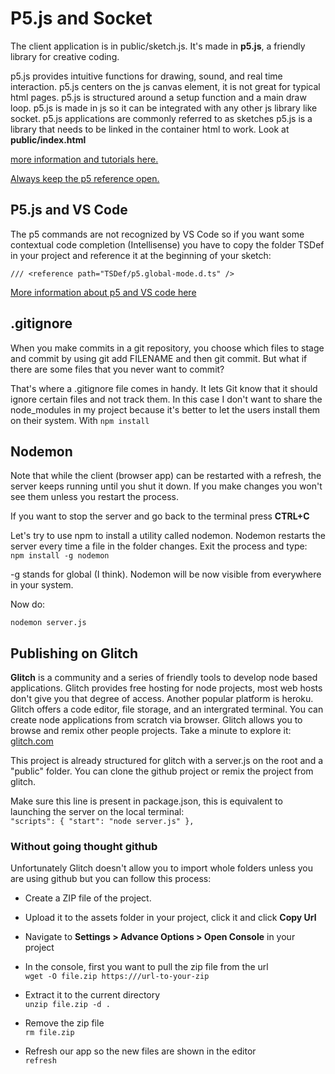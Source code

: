 # P5.js and Socket

The client application is in public/sketch.js.
It's made in **p5.js**, a friendly library for creative coding.

p5.js provides intuitive functions for drawing, sound, and real time interaction.
p5.js centers on the js canvas element, it is not great for typical html pages.
p5.js is structured around a setup function and a main draw loop.
p5.js is made in js so it can be integrated with any other js library like socket.
p5.js applications are commonly referred to as sketches
p5.js is a library that needs to be linked in the container html to work. Look at **public/index.html**

[more information and tutorials here.](https://p5js.org/)

[Always keep the p5 reference open.](https://p5js.org/reference/)

## P5.js and VS Code

The p5 commands are not recognized by VS Code so if you want some contextual code completion (Intellisense) you have to copy the folder TSDef in your project and reference it at the beginning of your sketch: 

`/// <reference path="TSDef/p5.global-mode.d.ts" />`

[More information about p5 and VS code here](https://breaksome.tech/p5js-editor-how-to-set-up-visual-studio-code/)

## .gitignore

When you make commits in a git repository, you choose which files to stage and commit by using git add FILENAME and then git commit. But what if there are some files that you never want to commit? 

That's where a .gitignore file comes in handy. It lets Git know that it should ignore certain files and not track them.
In this case I don't want to share the node_modules in my project because it's better to let the users install them on their system.
With ``npm install``

## Nodemon

Note that while the client (browser app) can be restarted with a refresh, the server keeps running until you shut it down. If you make changes you won't see them unless you restart the process.  

If you want to stop the server and go back to the terminal press **CTRL+C**

Let's try to use npm to install a utility called nodemon. Nodemon restarts the server every time a file in the folder changes. Exit the process and type:  
`npm install -g nodemon`

-g stands for global (I think). Nodemon will be now visible from everywhere in your system.

Now do:

`nodemon server.js`


## Publishing on Glitch

**Glitch** is a community and a series of friendly tools to develop node based applications.
Glitch provides free hosting for node projects, most web hosts don't give you that degree of access. Another popular platform is heroku.
Glitch offers a code editor, file storage, and an intergrated terminal. You can create node applications from scratch via browser.
Glitch allows you to browse and remix other people projects. Take a minute to explore it:  
[glitch.com](https://glitch.com/)

This project is already structured for glitch with a server.js on the root and a "public" folder. You can clone the github project or remix the project from glitch.

Make sure this line is present in package.json, this is equivalent to launching the server on the local terminal:  
`"scripts": { "start": "node server.js" },`


### Without going thought github
Unfortunately Glitch doesn't allow you to import whole folders unless you are using github but you can follow this process:

* Create a ZIP file of the project.
* Upload it to the assets folder in your project, click it and click **Copy Url**
* Navigate to **Settings > Advance Options > Open Console** in your project
* In the console, first you want to pull the zip file from the url  
`wget -O file.zip https:///url-to-your-zip`  

* Extract it to the current directory  
`unzip file.zip -d .`  

* Remove the zip file  
`rm file.zip`  

* Refresh our app so the new files are shown in the editor  
`refresh`  

